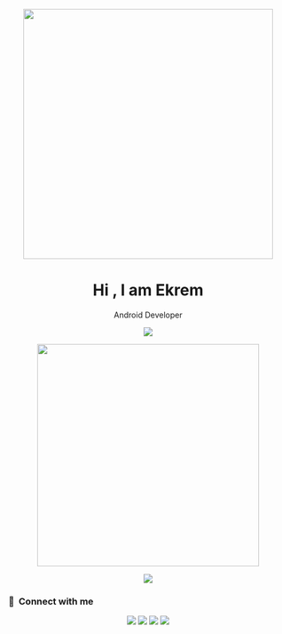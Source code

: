 <p align="center"><img  width="450px" src="https://github.com/yusufekrembm/yusufekrembm/assets/88238748/858bd1be-18ba-489a-ac56-385e7b74132e"></p>

<h1 align="center">Hi , I am Ekrem </h1>

<p align="center" width="150px"> Android Developer </p>

<p align="center"><img src="https://github-readme-stats.vercel.app/api/top-langs/?username=yusufekrembm&layout=compact&hide=TSQL&theme=chartreuse-dark"></p>
<p align="center" ><img src="https://github-readme-stats.vercel.app/api?username=yusufekrembm&count_private=true&show_icons=true&&theme=chartreuse-dark&include_all_commits=true" width="400"></p> 
<p align="center" ><img src="https://github-readme-streak-stats.herokuapp.com/?user=yusufekrembm&theme=chartreuse-dark"></p>

### :link: &nbsp;Connect with me

<p align="center">
<a href="https://linkedin.com/in/yusufekrembm"><img src="https://img.shields.io/badge/-YusufEkrem-0077B5?style=for-the-badge&logo=Linkedin&logoColor=white"/></a>
<a href="mailto:yusufekremunlu@gmail.com"><img src="https://img.shields.io/badge/-yusufekremunlu@gmail.com-D14836?style=for-the-badge&logo=Gmail&logoColor=white"/></a>
<a href="https://instagram.com/yusufeekrem"><img src="https://img.shields.io/badge/-yusufeekrem-E4405F?style=for-the-badge&logo=Instagram&logoColor=white"/></a>
<a href="https://twitter.com/YusufEkrem17"><img src="https://img.shields.io/badge/-YusufEkrem17-1DA1F2?style=for-the-badge&logo=twitter&logoColor=white"/></a>
</p>

